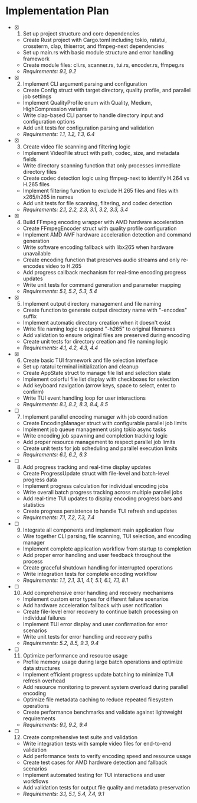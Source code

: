 # Implementation Plan

- [x] 1. Set up project structure and core dependencies
  - Create Rust project with Cargo.toml including tokio, ratatui, crossterm, clap, thiserror, and ffmpeg-next dependencies
  - Set up main.rs with basic module structure and error handling framework
  - Create module files: cli.rs, scanner.rs, tui.rs, encoder.rs, ffmpeg.rs
  - _Requirements: 9.1, 9.2_

- [x] 2. Implement CLI argument parsing and configuration
  - Create Config struct with target directory, quality profile, and parallel job settings
  - Implement QualityProfile enum with Quality, Medium, HighCompression variants
  - Write clap-based CLI parser to handle directory input and configuration options
  - Add unit tests for configuration parsing and validation
  - _Requirements: 1.1, 1.2, 1.3, 6.4_

- [x] 3. Create video file scanning and filtering logic
  - Implement VideoFile struct with path, codec, size, and metadata fields
  - Write directory scanning function that only processes immediate directory files
  - Create codec detection logic using ffmpeg-next to identify H.264 vs H.265 files
  - Implement filtering function to exclude H.265 files and files with x265/h265 in names
  - Add unit tests for file scanning, filtering, and codec detection
  - _Requirements: 2.1, 2.2, 2.3, 3.1, 3.2, 3.3, 3.4_

- [x] 4. Build FFmpeg encoding wrapper with AMD hardware acceleration
  - Create FFmpegEncoder struct with quality profile configuration
  - Implement AMD AMF hardware acceleration detection and command generation
  - Write software encoding fallback with libx265 when hardware unavailable
  - Create encoding function that preserves audio streams and only re-encodes video to H.265
  - Add progress callback mechanism for real-time encoding progress updates
  - Write unit tests for command generation and parameter mapping
  - _Requirements: 5.1, 5.2, 5.3, 5.4_

- [x] 5. Implement output directory management and file naming
  - Create function to generate output directory name with "-encodes" suffix
  - Implement automatic directory creation when it doesn't exist
  - Write file naming logic to append "-h265" to original filenames
  - Add validation to ensure original files are preserved during encoding
  - Create unit tests for directory creation and file naming logic
  - _Requirements: 4.1, 4.2, 4.3, 4.4_

- [x] 6. Create basic TUI framework and file selection interface
  - Set up ratatui terminal initialization and cleanup
  - Create AppState struct to manage file list and selection state
  - Implement colorful file list display with checkboxes for selection
  - Add keyboard navigation (arrow keys, space to select, enter to confirm)
  - Write TUI event handling loop for user interactions
  - _Requirements: 8.1, 8.2, 8.3, 8.4, 8.5_

- [ ] 7. Implement parallel encoding manager with job coordination
  - Create EncodingManager struct with configurable parallel job limits
  - Implement job queue management using tokio async tasks
  - Write encoding job spawning and completion tracking logic
  - Add proper resource management to respect parallel job limits
  - Create unit tests for job scheduling and parallel execution limits
  - _Requirements: 6.1, 6.2, 6.3_

- [ ] 8. Add progress tracking and real-time display updates
  - Create ProgressUpdate struct with file-level and batch-level progress data
  - Implement progress calculation for individual encoding jobs
  - Write overall batch progress tracking across multiple parallel jobs
  - Add real-time TUI updates to display encoding progress bars and statistics
  - Create progress persistence to handle TUI refresh and updates
  - _Requirements: 7.1, 7.2, 7.3, 7.4_

- [ ] 9. Integrate all components and implement main application flow
  - Wire together CLI parsing, file scanning, TUI selection, and encoding manager
  - Implement complete application workflow from startup to completion
  - Add proper error handling and user feedback throughout the process
  - Create graceful shutdown handling for interrupted operations
  - Write integration tests for complete encoding workflow
  - _Requirements: 1.1, 2.1, 3.1, 4.1, 5.1, 6.1, 7.1, 8.1_

- [ ] 10. Add comprehensive error handling and recovery mechanisms
  - Implement custom error types for different failure scenarios
  - Add hardware acceleration fallback with user notification
  - Create file-level error recovery to continue batch processing on individual failures
  - Implement TUI error display and user confirmation for error scenarios
  - Write unit tests for error handling and recovery paths
  - _Requirements: 5.2, 8.5, 9.3, 9.4_

- [ ] 11. Optimize performance and resource usage
  - Profile memory usage during large batch operations and optimize data structures
  - Implement efficient progress update batching to minimize TUI refresh overhead
  - Add resource monitoring to prevent system overload during parallel encoding
  - Optimize file metadata caching to reduce repeated filesystem operations
  - Create performance benchmarks and validate against lightweight requirements
  - _Requirements: 9.1, 9.2, 9.4_

- [ ] 12. Create comprehensive test suite and validation
  - Write integration tests with sample video files for end-to-end validation
  - Add performance tests to verify encoding speed and resource usage
  - Create test cases for AMD hardware detection and fallback scenarios
  - Implement automated testing for TUI interactions and user workflows
  - Add validation tests for output file quality and metadata preservation
  - _Requirements: 3.1, 5.1, 5.4, 7.4, 9.1_